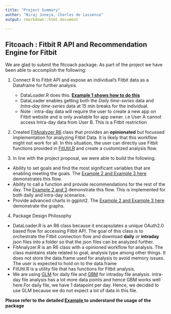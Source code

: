 ```yaml
---
title: "Project Summary"
author: "Niraj Juneja, Charles de Lassence"
output: rmarkdown::html_document

---
```



## Fitcoach : Fitbit R API and Recommendation Engine for Fitbit

We are glad to submit the fitcoach package. As part of the project we have been able to accomplish the following:

1. Connect R to Fitbit API and expose an individual’s Fitbit data as a Dataframe for further analysis.
    + DataLoader.R does this. __[Example 1 shows how to do this](examples\fitcoach-usage.html)__
    + DataLoader enables getting both the *Daily time-series* data and *Intra-day time-series* data at 15 min breaks for the individual. 
    + Note : intra-day data will require the user to create a new app on Fitbit website and is only available for app owner. i.e User A cannot access Intra-day data from User B. This is a Fitbit restriction

2. Created [FitAnalyzer R6](..\R\FitAnalyzer.R) class that provides an __opinionated__ but focussed implementation for analyzing Fitbit Data. It is likely that this workflow might not work for all. In this situation, the user can directly use Fitbit functions provided in [FitUtil.R](..\R\FitUtil.R)  and create a customized analysis flow. 

3. In line with the project proposal, we were able to build the following.
  + Ability to set goals and find the most significant variables that are enabling meeting the goals. The [Example 2 and Example 3 here](examples\fitcoach-usage.html) demonstrates this flow. 
  + Ability to call a function and provide recommendations for the rest of the day. The [Example 2 and 3](examples\fitcoach-usage.html) demonstrate this flow. This is implemented for both daily and intra-day scenarios.
  + Provide advanced charts in ggplot2. The [Example 2 and Example 3 here](examples\fitcoach-usage.html) demonstrate the graphs.
  
4. Package Design Philosophy
  + DataLoader.R is an R6 class because it encapsulates a unique OAuth2.0 based flow for accessing Fitbit API. The goal of this class is to orchestrate the Fitbit connection flow and download __daily__ or __intraday__ json files into a folder so that the json files can be analyzed further.
  + FitAnalyzer.R is an R6 class with a opinioned workflow for analysis. The class maintains state related to goal, analysis type among other things. It does not store the data.frame used for analysis to avoid memory issues. The user is expected to hold on to the data.frame
  + FitUtil.R is a utility file that has functions for Fitbit analysis. 
  + We are using [GLM](https://stat.ethz.ch/R-manual/R-devel/library/stats/html/glm.html) for daily file and [GBM](https://cran.r-project.org/web/packages/gbm/gbm.pdf) for intraday file analysis. intra-day file analysis has a lot more data points and hence GBM works well here.For daily file, we have 1 datapoint per day. Hence, we decided to use GLM because we do not expect a lot of data in this file.
  
__Please refer to the detailed [Example ](examples\fitcoach-usage.html) to understand the usage of the package__
